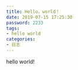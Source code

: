 ```yaml
---
title: Hello，world！
date: 2019-07-15 17:25:30
password: 2233
tags: 
- hello world
categories:
- 日志  
---
```




hello world!






